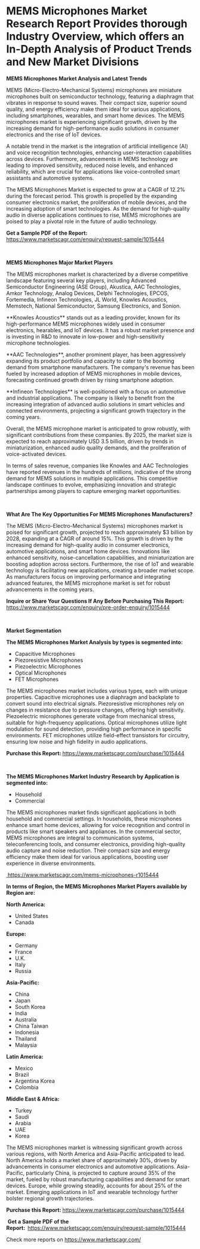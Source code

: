 <p><h1>MEMS Microphones Market Research Report Provides thorough Industry Overview, which offers an In-Depth Analysis of Product Trends and New Market Divisions</h1></p><p><strong>MEMS Microphones Market Analysis and Latest Trends</strong></p>
<p><p>MEMS (Micro-Electro-Mechanical Systems) microphones are miniature microphones built on semiconductor technology, featuring a diaphragm that vibrates in response to sound waves. Their compact size, superior sound quality, and energy efficiency make them ideal for various applications, including smartphones, wearables, and smart home devices. The MEMS microphones market is experiencing significant growth, driven by the increasing demand for high-performance audio solutions in consumer electronics and the rise of IoT devices.</p><p>A notable trend in the market is the integration of artificial intelligence (AI) and voice recognition technologies, enhancing user-interaction capabilities across devices. Furthermore, advancements in MEMS technology are leading to improved sensitivity, reduced noise levels, and enhanced reliability, which are crucial for applications like voice-controlled smart assistants and automotive systems.</p><p>The MEMS Microphones Market is expected to grow at a CAGR of 12.2% during the forecast period. This growth is propelled by the expanding consumer electronics market, the proliferation of mobile devices, and the increasing adoption of smart technologies. As the demand for high-quality audio in diverse applications continues to rise, MEMS microphones are poised to play a pivotal role in the future of audio technology.</p></p>
<p><strong>Get a Sample PDF of the Report:&nbsp;</strong> <a href="https://www.marketscagr.com/enquiry/request-sample/1015444?utm_campaign=2336&utm_medium=2&utm_source=Github&utm_content=ia&utm_term=10022025&utm_id=mems-microphones">https://www.marketscagr.com/enquiry/request-sample/1015444</a></p>
<p>&nbsp;</p>
<p><strong>MEMS Microphones Major Market Players</strong></p>
<p><p>The MEMS microphones market is characterized by a diverse competitive landscape featuring several key players, including Advanced Semiconductor Engineering (ASE Group), Akustica, AAC Technologies, Amkor Technology, Analog Devices, Delphi Technologies, EPCOS, Fortemedia, Infineon Technologies, JL World, Knowles Acoustics, Memstech, National Semiconductor, Samsung Electronics, and Sonion.</p><p>**Knowles Acoustics** stands out as a leading provider, known for its high-performance MEMS microphones widely used in consumer electronics, hearables, and IoT devices. It has a robust market presence and is investing in R&D to innovate in low-power and high-sensitivity microphone technologies.</p><p>**AAC Technologies**, another prominent player, has been aggressively expanding its product portfolio and capacity to cater to the booming demand from smartphone manufacturers. The company's revenue has been fueled by increased adoption of MEMS microphones in mobile devices, forecasting continued growth driven by rising smartphone adoption.</p><p>**Infineon Technologies** is well-positioned with a focus on automotive and industrial applications. The company is likely to benefit from the increasing integration of advanced audio solutions in smart vehicles and connected environments, projecting a significant growth trajectory in the coming years.</p><p>Overall, the MEMS microphone market is anticipated to grow robustly, with significant contributions from these companies. By 2025, the market size is expected to reach approximately USD 3.5 billion, driven by trends in miniaturization, enhanced audio quality demands, and the proliferation of voice-activated devices.</p><p>In terms of sales revenue, companies like Knowles and AAC Technologies have reported revenues in the hundreds of millions, indicative of the strong demand for MEMS solutions in multiple applications. This competitive landscape continues to evolve, emphasizing innovation and strategic partnerships among players to capture emerging market opportunities.</p></p>
<p>&nbsp;</p>
<p><strong>What Are The Key Opportunities For MEMS Microphones Manufacturers?</strong></p>
<p><p>The MEMS (Micro-Electro-Mechanical Systems) microphones market is poised for significant growth, projected to reach approximately $3 billion by 2028, expanding at a CAGR of around 15%. This growth is driven by the increasing demand for high-quality audio in consumer electronics, automotive applications, and smart home devices. Innovations like enhanced sensitivity, noise-cancellation capabilities, and miniaturization are boosting adoption across sectors. Furthermore, the rise of IoT and wearable technology is facilitating new applications, creating a broader market scope. As manufacturers focus on improving performance and integrating advanced features, the MEMS microphone market is set for robust advancements in the coming years.</p></p>
<p><strong>Inquire or Share Your Questions If Any Before Purchasing This Report:</strong> <a href="https://www.marketscagr.com/enquiry/pre-order-enquiry/1015444?utm_campaign=2336&utm_medium=2&utm_source=Github&utm_content=ia&utm_term=10022025&utm_id=mems-microphones">https://www.marketscagr.com/enquiry/pre-order-enquiry/1015444</a></p>
<p>&nbsp;</p>
<p><strong>Market Segmentation</strong></p>
<p><strong>The MEMS Microphones Market Analysis by types is segmented into:</strong></p>
<p><ul><li>Capacitive Microphones</li><li>Piezoresistive Microphones</li><li>Piezoelectric Microphones</li><li>Optical Microphones</li><li>FET Microphones</li></ul></p>
<p><p>The MEMS microphones market includes various types, each with unique properties. Capacitive microphones use a diaphragm and backplate to convert sound into electrical signals. Piezoresistive microphones rely on changes in resistance due to pressure changes, offering high sensitivity. Piezoelectric microphones generate voltage from mechanical stress, suitable for high-frequency applications. Optical microphones utilize light modulation for sound detection, providing high performance in specific environments. FET microphones utilize field-effect transistors for circuitry, ensuring low noise and high fidelity in audio applications.</p></p>
<p><strong>Purchase this Report:&nbsp;</strong><a href="https://www.marketscagr.com/purchase/1015444?utm_campaign=2336&utm_medium=2&utm_source=Github&utm_content=ia&utm_term=10022025&utm_id=mems-microphones">https://www.marketscagr.com/purchase/1015444</a></p>
<p>&nbsp;</p>
<p><strong>The MEMS Microphones Market Industry Research by Application is segmented into:</strong></p>
<p><ul><li>Household</li><li>Commercial</li></ul></p>
<p><p>The MEMS microphones market finds significant applications in both household and commercial settings. In households, these microphones enhance smart home devices, allowing for voice recognition and control in products like smart speakers and appliances. In the commercial sector, MEMS microphones are integral to communication systems, teleconferencing tools, and consumer electronics, providing high-quality audio capture and noise reduction. Their compact size and energy efficiency make them ideal for various applications, boosting user experience in diverse environments.</p></p>
<p><a href="https://www.marketscagr.com/mems-microphones-r1015444?utm_campaign=2336&utm_medium=2&utm_source=Github&utm_content=ia&utm_term=10022025&utm_id=mems-microphones">&nbsp;https://www.marketscagr.com/mems-microphones-r1015444</a></p>
<p><strong>In terms of Region, the MEMS Microphones Market Players available by Region are:</strong></p>
<p>
    <p> <strong> North America: </strong>
        <ul>
            <li>United States</li>
            <li>Canada</li>
        </ul>
        </p> 
    <p> <strong> Europe: </strong>
        <ul>
            <li>Germany</li>
            <li>France</li>
            <li>U.K.</li>
            <li>Italy</li>
            <li>Russia</li>
        </ul>
        </p> 
    <p> <strong> Asia-Pacific: </strong>
        <ul>
            <li>China</li>
            <li>Japan</li>
            <li>South Korea</li>
            <li>India</li>
            <li>Australia</li>
            <li>China Taiwan</li>
            <li>Indonesia</li>
            <li>Thailand</li>
            <li>Malaysia</li>
        </ul>
        </p> 
    <p> <strong> Latin America: </strong>
        <ul>
            <li>Mexico</li>
            <li>Brazil</li>
            <li>Argentina Korea</li>
            <li>Colombia</li>
        </ul>
        </p> 
    <p> <strong> Middle East & Africa: </strong>
        <ul>
            <li>Turkey</li>
            <li>Saudi</li>
            <li>Arabia</li>
            <li>UAE</li>
            <li>Korea</li>
        </ul>
    </p>
    </p>
<p><p>The MEMS microphones market is witnessing significant growth across various regions, with North America and Asia-Pacific anticipated to lead. North America holds a market share of approximately 30%, driven by advancements in consumer electronics and automotive applications. Asia-Pacific, particularly China, is projected to capture around 35% of the market, fueled by robust manufacturing capabilities and demand for smart devices. Europe, while growing steadily, accounts for about 25% of the market. Emerging applications in IoT and wearable technology further bolster regional growth trajectories.</p></p>
<p><strong>Purchase this Report: </strong><a href="https://www.marketscagr.com/purchase/1015444?utm_campaign=2336&utm_medium=2&utm_source=Github&utm_content=ia&utm_term=10022025&utm_id=mems-microphones">https://www.marketscagr.com/purchase/1015444</a></p>
<p>&nbsp;<strong>Get a Sample PDF of the Report:&nbsp;&nbsp;</strong><a href="https://www.marketscagr.com/enquiry/request-sample/1015444?utm_campaign=2336&utm_medium=2&utm_source=Github&utm_content=ia&utm_term=10022025&utm_id=mems-microphones">https://www.marketscagr.com/enquiry/request-sample/1015444</a></p>
<p><strong></strong></p>
<p>Check more reports on <a href="https://www.marketscagr.com/?utm_campaign=2336&utm_medium=2&utm_source=Github&utm_content=ia&utm_term=10022025&utm_id=mems-microphones">https://www.marketscagr.com/</a></p>